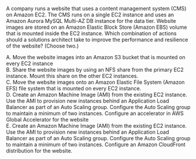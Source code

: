 A company runs a website that uses a content management system (CMS) on Amazon EC2. The CMS runs on a single EC2 instance and uses an Amazon Aurora MySQL Multi-AZ DB instance for the data tier. Website images are stored on an Amazon Elastic Block Store (Amazon EBS) volume that is mounted inside the EC2 instance. Which combination of actions should a solutions architect take to improve the performance and resilience of the website? (Choose two.) 

A. Move the website images into an Amazon S3 bucket that is mounted on every EC2 instance \
B. Share the website images by using an NFS share from the primary EC2 instance. Mount this share on the other EC2 instances. \
C. Move the website images onto an Amazon Elastic File System (Amazon EFS) file system that is mounted on every EC2 instance. \
D. Create an Amazon Machine Image (AMI) from the existing EC2 instance. Use the AMI to provision new instances behind an Application Load Balancer as part of an Auto Scaling group. Configure the Auto Scaling group to maintain a minimum of two instances. Configure an accelerator in AWS Global Accelerator for the website \
E. Create an Amazon Machine Image (AMI) from the existing EC2 instance. Use the AMI to provision new instances behind an Application Load Balancer as part of an Auto Scaling group. Configure the Auto Scaling group to maintain a minimum of two instances. Configure an Amazon CloudFront distribution for the website.
